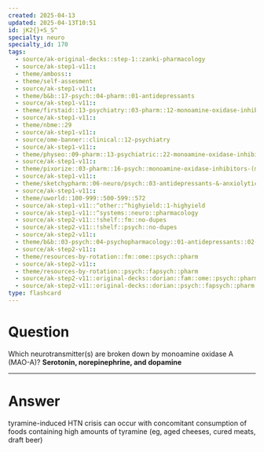 ```yaml
---
created: 2025-04-13
updated: 2025-04-13T10:51
id: jK2{}+S_S^
specialty: neuro
specialty_id: 170
tags:
  - source/ak-original-decks::step-1::zanki-pharmacology
  - source/ak-step1-v11::
  - theme/amboss::
  - theme/self-assesment
  - source/ak-step1-v11::
  - theme/b&b::17-psych::04-pharm::01-antidepressants
  - source/ak-step1-v11::
  - theme/firstaid::13-psychiatry::03-pharm::12-monoamine-oxidase-inhibitors
  - source/ak-step1-v11::
  - theme/nbme::29
  - source/ak-step1-v11::
  - source/ome-banner::clinical::12-psychiatry
  - source/ak-step1-v11::
  - theme/physeo::09-pharm::13-psychiatric::22-monoamine-oxidase-inhibitors
  - source/ak-step1-v11::
  - theme/pixorize::03-pharm::16-psych::monoamine-oxidase-inhibitors-(maois)
  - source/ak-step1-v11::
  - theme/sketchypharm::06-neuro/psych::03-antidepressants-&-anxiolytics::03-mao-inhibitors
  - source/ak-step1-v11::
  - theme/uworld::100-999::500-599::572
  - source/ak-step1-v11::^other::^highyield::1-highyield
  - source/ak-step1-v11::^systems::neuro::pharmacology
  - source/ak-step2-v11::!shelf::fm::no-dupes
  - source/ak-step2-v11::!shelf::psych::no-dupes
  - source/ak-step2-v11::
  - theme/b&b::03-psych::04-psychopharmacology::01-antidepressants::02-mao-inhibitors
  - source/ak-step2-v11::
  - theme/resources-by-rotation::fm::ome::psych::pharm
  - source/ak-step2-v11::
  - theme/resources-by-rotation::psych::fapsych::pharm
  - source/ak-step2-v11::original-decks::dorian::fam::ome::psych::pharm
  - source/ak-step2-v11::original-decks::dorian::psych::fapsych::pharm
type: flashcard
---
```


# Question
Which neurotransmitter(s) are broken down by monoamine oxidase A (MAO-A)?    **Serotonin, norepinephrine, and dopamine**

---

# Answer
tyramine-induced HTN crisis can occur with concomitant consumption of foods containing high amounts of tyramine (eg, aged cheeses, cured meats, draft beer)